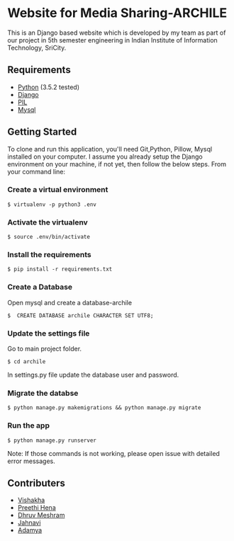# Website for Media Sharing-ARCHILE
This is an Django based website which is developed by my team as part of our project in 5th semester engineering in Indian Institute of Information Technology, SriCity. 


## Requirements

* [Python](https://www.python.org/)   (3.5.2 tested)
* [Django]( https://www.djangoproject.com/)
* [PIL]( https://python-pillow.org/)
* [Mysql](https://www.mysql.com/)



## Getting Started

To clone and run this application, you'll need Git,Python, Pillow, Mysql installed on your computer. I assume you already setup the Django environment on your machine, if not yet, then follow the below steps. From your command line:

### Create a virtual environment
```
$ virtualenv -p python3 .env
```
### Activate the virtualenv
```
$ source .env/bin/activate
```
### Install the requirements
```
$ pip install -r requirements.txt
```

### Create a Database
Open mysql and create a database-archile
```
$  CREATE DATABASE archile CHARACTER SET UTF8;
```

### Update the settings file
Go to main project folder. 
``` 
$ cd archile 
```
In settings.py file update the database user and password.

### Migrate the databse
```
$ python manage.py makemigrations && python manage.py migrate
```

### Run the app
```
$ python manage.py runserver
```

Note: If those commands is not working, please open issue with detailed error messages.
## Contributers

* [Vishakha](https://github.com/vishakhakhurangale)
* [Preethi Hena](https://github.com/preethihena)
* [Dhruv Meshram](https://github.com/DhruvMeshram)
* [Jahnavi](https://github.com/jahnavi666)
* [Adamya](https://github.com/AdamyaGupta)
